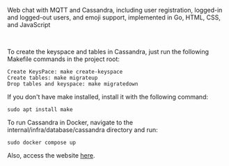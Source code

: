 <p>Web chat with MQTT and Cassandra, including user registration, logged-in and logged-out users, and emoji support, implemented in Go, HTML, CSS, and JavaScript </p>
<br/>
<p>To create the keyspace and tables in Cassandra, just run the following Makefile commands in the project root:</p>

 ```
Create KeysPace: make create-keyspace
Create tables: make migrateup
Drop tables and keyspace: make migratedown
 ```

<p>If you don't have make installed, install it with the following command:</p>

 ```
sudo apt install make
 ```

<p>To run Cassandra in Docker, navigate to the internal/infra/database/cassandra directory and run:</p>

 ```
sudo docker compose up
 ```

<p>Also, access the website <a href="http://rafael-developer.net/2024/10/11/go-chat-com-mqtt-implementando-cadastro-de-usuario-login-e-logout-lista-de-usuario-e-envio-de-mensagem/" title="Web chat with MQTT">here</a>.</p>